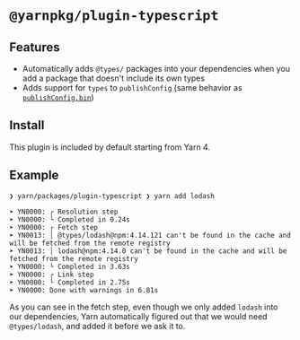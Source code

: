 # `@yarnpkg/plugin-typescript`

## Features

- Automatically adds `@types/` packages into your dependencies when you add a package that doesn't include its own types
- Adds support for `types` to `publishConfig` (same behavior as [`publishConfig.bin`](https://yarnpkg.com/configuration/manifest#publishConfig.bin))

## Install

This plugin is included by default starting from Yarn 4.

## Example

```
❯ yarn/packages/plugin-typescript ❯ yarn add lodash

➤ YN0000: ┌ Resolution step
➤ YN0000: └ Completed in 0.24s
➤ YN0000: ┌ Fetch step
➤ YN0013: │ @types/lodash@npm:4.14.121 can't be found in the cache and will be fetched from the remote registry
➤ YN0013: │ lodash@npm:4.14.0 can't be found in the cache and will be fetched from the remote registry
➤ YN0000: └ Completed in 3.63s
➤ YN0000: ┌ Link step
➤ YN0000: └ Completed in 2.75s
➤ YN0000: Done with warnings in 6.81s
```

As you can see in the fetch step, even though we only added `lodash` into our dependencies, Yarn automatically figured out that we would need `@types/lodash`, and added it before we ask it to.
